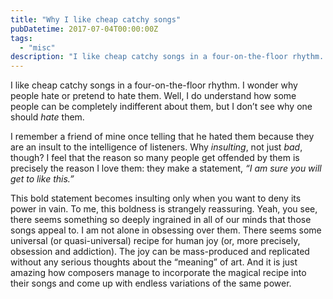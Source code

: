 ```yaml
---
title: "Why I like cheap catchy songs"
pubDatetime: 2017-07-04T00:00:00Z
tags:
  - "misc"
description: "I like cheap catchy songs in a four-on-the-floor rhythm. I wonder why people hate or pretend to hate them. Well, I do understand how some people can be completely indifferent…"
---
```


I like cheap catchy songs in a four-on-the-floor rhythm. I wonder why people hate or pretend to hate them. Well, I do understand how some people can be completely indifferent about them, but I don’t see why one should *hate* them.

I remember a friend of mine once telling that he hated them because they are an insult to the intelligence of listeners. Why *insulting*, not just *bad*, though? I feel that the reason so many people get offended by them is precisely the reason I love them: they make a statement, *“I am sure you will get to like this.”*

This bold statement becomes insulting only when you want to deny its power in vain. To me, this boldness is strangely reassuring. Yeah, you see, there seems something so deeply ingrained in all of our minds that those songs appeal to. I am not alone in obsessing over them. There seems some universal (or quasi-universal) recipe for human joy (or, more precisely, obsession and addiction). The joy can be mass-produced and replicated without any serious thoughts about the “meaning” of art. And it is just amazing how composers manage to incorporate the magical recipe into their songs and come up with endless variations of the same power.
